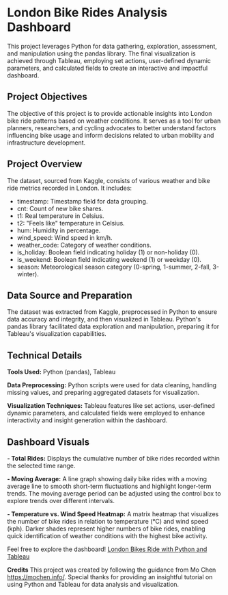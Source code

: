 # London Bike Rides Analysis Dashboard

This project leverages Python for data gathering, exploration, assessment, and manipulation using the pandas library. The final visualization is achieved through Tableau, employing set actions, user-defined dynamic parameters, and calculated fields to create an interactive and impactful dashboard.

## Project Objectives
The objective of this project is to provide actionable insights into London bike ride patterns based on weather conditions. It serves as a tool for urban planners, researchers, and cycling advocates to better understand factors influencing bike usage and inform decisions related to urban mobility and infrastructure development.

## Project Overview
The dataset, sourced from Kaggle, consists of various weather and bike ride metrics recorded in London. It includes:

- timestamp: Timestamp field for data grouping.
- cnt: Count of new bike shares.
- t1: Real temperature in Celsius.
- t2: "Feels like" temperature in Celsius.
- hum: Humidity in percentage.
- wind_speed: Wind speed in km/h.
- weather_code: Category of weather conditions.
- is_holiday: Boolean field indicating holiday (1) or non-holiday (0).
- is_weekend: Boolean field indicating weekend (1) or weekday (0).
- season: Meteorological season category (0-spring, 1-summer, 2-fall, 3-winter).

## Data Source and Preparation
The dataset was extracted from Kaggle, preprocessed in Python to ensure data accuracy and integrity, and then visualized in Tableau. Python's pandas library facilitated data exploration and manipulation, preparing it for Tableau's visualization capabilities.

## Technical Details
**Tools Used:** Python (pandas), Tableau

**Data Preprocessing:** Python scripts were used for data cleaning, handling missing values, and preparing aggregated datasets for visualization.

**Visualization Techniques:** Tableau features like set actions, user-defined dynamic parameters, and calculated fields were employed to enhance interactivity and insight generation within the dashboard.

## Dashboard Visuals
**-  Total Rides:** Displays the cumulative number of bike rides recorded within the selected time range.

**- Moving Average:** A line graph showing daily bike rides with a moving average line to smooth short-term fluctuations and highlight longer-term trends. The moving average period can be adjusted using the control box to explore trends over different intervals.

**- Temperature vs. Wind Speed Heatmap:** A matrix heatmap that visualizes the number of bike rides in relation to temperature (°C) and wind speed (kph). Darker shades represent higher numbers of bike rides, enabling quick identification of weather conditions with the highest bike activity.

Feel free to explore the dashboard! [London Bikes Ride with Python and Tableau](https://github.com/Rdailuo/London_bikes/blob/main/London%20Bikes%20Rides%20Tableau%20Dashboard.twbx)

**Credits**
This project was created by following the guidance from Mo Chen https://mochen.info/. Special thanks for providing an insightful tutorial on using Python and Tableau for data analysis and visualization.


